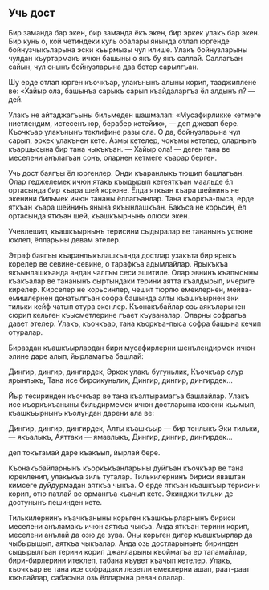 ## Учь дост

Бир заманда бар экен, бир заманда ёкъ экен, бир эркек улакъ бар экен.
Бир кунь о, кой четиндеки куль обалары янында отлап юргенде бойнузчыкъларына эски къырмызы чул илише.
Улакъ бойнузларыны чулдан къуртармакъ ичюн башыны о якъ бу якъ саллай.
Саллагъан сайын, чул онынъ бойнузларына даа бетер сарылгъан.

Шу ерде отлап юрген къочкъар, улакънынъ алыны корип, тааджиплене ве: 
«Хайыр ола, башынъа сарыкъ сарып къайдаларгъа ёл алдынъ я? — дей.

Улакъ не айтаджагъыны бильмеден шашмалап: «Мусафирликке кетмеге ниетлендим, истесенъ юр, берабер кетейик», — деп джевап бере.
Къочкъар улакънынъ теклифине разы ола.
О да, бойнузларына чул сарып, эркек улакънен кете.
Азмы кетелер, чокъмы кетелер, оларнынъ къаршысына бир тана чыкъкъан.
— Хайыр ола! — деген тана ве меселени анълагъан сонъ, оларнен кетмеге къарар берген.

Учь дост баягъы ёл юргенлер.
Энди къаранлыкъ тюшип башлагъан.
Олар геджелемек ичюн ятакъ къыдырып кетеяткъан маальде ёл ортасында бир къара шей корюне.
Ёлда яткъан къара шейнинъ не экенини бильмек ичюн тананы ёллагъанлар.
Тана къоркъа-пыса, ерде яткъан къара шейнинъ янына якъынлашкъан.
Бакъса не корьсин, ёл ортасында яткъан шей, къашкъырнынъ олюси экен.

Учевлешип, къашкъырнынъ терисини сыдыралар ве тананынъ устюне юклеп, ёлларыны девам этелер.

Этраф баягъы къаранлыкълашкъанда достлар узакъта бир ярыкъ корелер ве севине-севине, о тарафкъа адымлайлар.
Ярыкъкъа якъынлашкъанда андан чалгъы сеси эшитиле.
Олар эвнинъ къапысыны къакъалар ве тананынъ сыртындаки терини аятта къалдырып, ичериге кирелер.
Кирселер не корьсинлер, чешит тюрлю емеклернен, мейва-емишлернен донатылгъан софра башында алты къашкъырнен эки тильки кейф чатып отура экенлер.
Къонакъбайлар озь аякъларынен сюрип кельген къысметлерине гъает къуваналар.
Оларны софрагъа давет этелер.
Улакъ, къочкъар, тана къоркъа-пыса софра башына кечип отуралар.

Бираздан къашкъырлардан бири мусафирлерни шенълендирмек ичюн элине даре алып, йырламагъа башлай:

Дингир, дингир, дингирдек,
Эркек улакъ бугуньлик,
Къочкъар олур ярынлыкъ,
Тана исе бирсикуньлик,
Дингир, дингир, дингирдек...

Йыр тесиринден къочкъар ве тана къалтырамагъа башлайлар.
Улакъ исе къоркъкъаныны бильдирмемек ичюн достларына козюни къымып, къашкъырнынъ къолундан дарени ала ве:

Дингир, дингир, дингирдек,
Алты къашкъыр — бир тонлыкъ Эки тильки, — якъалыкъ,
Аяттаки — ямавлыкъ,
Дингир, дингир, дингирдек... 

деп токътамай даре къакъып, йырлай бере. 

Къонакъбайларнынъ къоркъкъанларыны дуйгъан къочкъар ве тана юрекленип, улакъкъа зиль туталар.
Тилькилернинъ бириси яваштан кимсеге дуйдурмадан аяткъа чыкъа.
О ерде яткъан къашкъыр терисини корип, отю патлай ве ормангъа къачып кете.
Экинджи тильки де достунынъ пешинден кете.

Тилькилернинъ къачкъаныны корьген къашкъырларнынъ бириси меселени анъламакъ ичюн аяткъа чыкъа.
Анда яткъан терини корип, меселени анълай да озю де зува.
Оны корьген дигер къашкъырлар да чыбырышып, аяткъа чыкъалар.
Анда озь достларынынъ биринден сыдырылгъан терини корип джанларыны къоймагъа ер тапамайлар, бири-бирлерини итеклеп, табана къувет къачып кетелер.
Улакъ, къочкъар ве тана исе софрадаки лезетли емеклерни ашап, раат-раат юкълайлар, сабасына озь ёлларына реван олалар.
